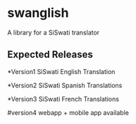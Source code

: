 swanglish
=========

A library for a SiSwati translator



Expected Releases
----------------------------

*Version1
SiSwati English Translation

*Version2
SiSwati Spanish Translations


*Version3
SiSwati French Translations

#version4
webapp + mobile app available

